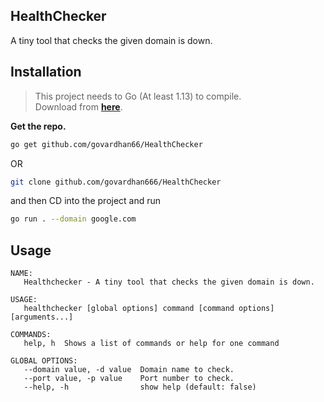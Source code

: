 ## HealthChecker

A tiny tool that checks the given domain is down.

## Installation

> This project needs to Go (At least 1.13) to compile.  
  Download from [**here**](https://golang.org/dl/).

**Get the repo.**

```bash
go get github.com/govardhan66/HealthChecker
```
OR

```bash
git clone github.com/govardhan666/HealthChecker
```
and then CD into the project and run

```bash
go run . --domain google.com
```

## Usage

```
NAME:
   Healthchecker - A tiny tool that checks the given domain is down.

USAGE:
   healthchecker [global options] command [command options] [arguments...]

COMMANDS:
   help, h  Shows a list of commands or help for one command

GLOBAL OPTIONS:
   --domain value, -d value  Domain name to check.
   --port value, -p value    Port number to check.
   --help, -h                show help (default: false)

```
